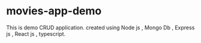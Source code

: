 # movies-app-demo
This is demo CRUD application. created using Node js , Mongo Db , Express js , React js , typescript.

